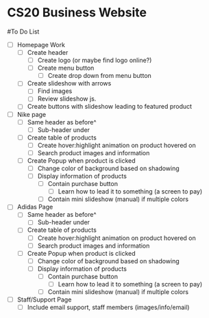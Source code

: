 # CS20 Business Website

#To Do List
- [ ] Homepage Work
  - [ ] Create header
    - [ ] Create logo (or maybe find logo online?)
    - [ ] Create menu button
      - [ ] Create drop down from menu button
  - [ ] Create slideshow with arrows
    - [ ] Find images
    - [ ] Review slideshow js.
  - [ ] Create buttons with slideshow leading to featured product
- [ ] Nike page
  - [ ] Same header as before^
    - [ ] Sub-header under
  - [ ] Create table of products
    - [ ] Create hover:highlight animation on product hovered on
    - [ ] Search product images and information
  - [ ] Create Popup when product is clicked
    - [ ] Change color of background based on shadowing
    - [ ] Display information of products
      - [ ] Contain purchase button
        - [ ] Learn how to lead it to something (a screen to pay)
      - [ ] Contain mini slideshow (manual) if multiple colors
- [ ] Adidas Page
  - [ ] Same header as before^
    - [ ] Sub-header under
  - [ ] Create table of products
    - [ ] Create hover:highlight animation on product hovered on
    - [ ] Search product images and information
  - [ ] Create Popup when product is clicked
    - [ ] Change color of background based on shadowing
    - [ ] Display information of products
      - [ ] Contain purchase button
          - [ ] Learn how to lead it to something (a screen to pay)
      - [ ] Contain mini slideshow (manual) if multiple colors

- [ ] Staff/Support Page
  - [ ] Include email support, staff members (images/info/email)
